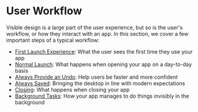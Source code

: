 # User Workflow

Visible design is a large part of the user experience, but so is the user's workflow, or how they interact with an app. In this section, we cover a few important steps of a typical workflow:

* [First Launch Experience](first-launch-experience.md): What the user sees the first time they use your app
* [Normal Launch](normal-launch.md): What happens when opening your app on a day-to-day basis
* [Always Provide an Undo](always-provide-an-undo.md): Help users be faster and more confident
* [Always Saved](always-saved.md): Bringing the desktop in line with modern expectations
* [Closing](closing.md): What happens when closing your app
* [Background Tasks](background-tasks.md): How your app manages to do things invisibly in the background

